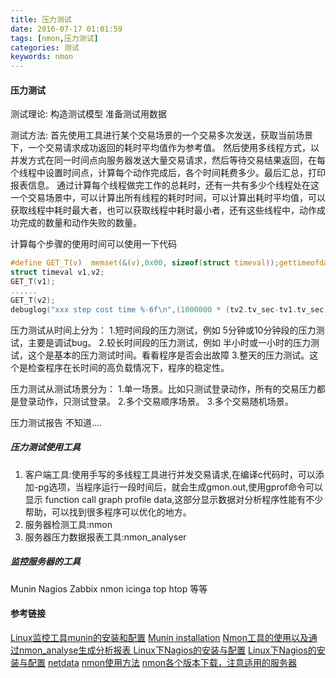 ```yaml
---
title: 压力测试
date: 2016-07-17 01:01:59
tags: [nmon,压力测试]
categories: 测试
keywords: nmon
---
```


#### 压力测试
测试理论:
构造测试模型
准备测试用数据

测试方法:
首先使用工具进行某个交易场景的一个交易多次发送，获取当前场景下，一个交易请求成功返回的耗时平均值作为参考值。
然后使用多线程方式，以并发方式在同一时间点向服务器发送大量交易请求，然后等待交易结果返回，在每个线程中设置时间点，计算每个动作完成后，各个时间耗费多少。最后汇总，打印报表信息。
通过计算每个线程做完工作的总耗时，还有一共有多少个线程处在这一个交易场景中，可以计算出所有线程的耗时时间，可以计算出耗时平均值，可以获取线程中耗时最大者，也可以获取线程中耗时最小者，还有这些线程中，动作成功完成的数量和动作失败的数量。
<!--more-->

计算每个步骤的使用时间可以使用一下代码
``` c
#define GET_T(v)  memset(&(v),0x00, sizeof(struct timeval));gettimeofday(&(v),NULL);
struct timeval v1,v2;
GET_T(v1);
......
GET_T(v2);
debuglog("xxx step cost time %-6f\n",(1000000 * (tv2.tv_sec-tv1.tv_sec)+ tv2.tv_usec-tv1.tv_usec)/(double)1000000);
```
压力测试从时间上分为：
1.短时间段的压力测试，例如 5分钟或10分钟段的压力测试，主要是调试bug。
2.较长时间段的压力测试，例如 半小时或一小时的压力测试，这个是基本的压力测试时间。看看程序是否会出故障
3.整天的压力测试。这个是检查程序在长时间的高负载情况下，程序的稳定性。

压力测试从测试场景分为：
1.单一场景。比如只测试登录动作，所有的交易压力都是登录动作，只测试登录。
2.多个交易顺序场景。
3.多个交易随机场景。

压力测试报告
不知道....

##### 压力测试使用工具
1. 客户端工具:使用手写的多线程工具进行并发交易请求,在编译c代码时，可以添加-pg选项，当程序运行一段时间后，就会生成gmon.out,使用gprof命令可以显示 function call graph profile data,这部分显示数据对分析程序性能有不少帮助，可以找到很多程序可以优化的地方。
2. 服务器检测工具:nmon
3. 服务器压力数据报表工具:nmon_analyser

##### 监控服务器的工具
Munin Nagios Zabbix nmon icinga
top htop 等等


#### 参考链接
[Linux监控工具munin的安装和配置](http://www.cnblogs.com/rond/p/3757804.html)
[Munin installation](http://guide.munin-monitoring.org/en/latest/installation/index.html)
[Nmon工具的使用以及通过nmon_analyse生成分析报表 ](http://phpseyo.iteye.com/blog/1958502)
[Linux下Nagios的安装与配置](http://www.cnblogs.com/mchina/archive/2013/02/20/2883404.html)
[Linux下Nagios的安装与配置](https://linux.cn/article-2436-1.html)
[netdata](https://github.com/firehol/netdata/wiki)
[nmon使用方法](http://www.ibm.com/developerworks/aix/library/au-nmon_analyser/index.html)
[nmon各个版本下载，注意适用的服务器](http://nmon.sourceforge.net/pmwiki.php?n=Site.Download)
